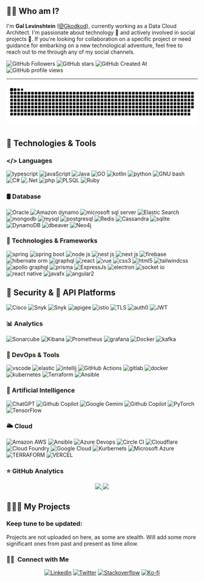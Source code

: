 <!--
## Hi there 👋

**Gkodkod/Gkodkod** is a ✨ _special_ ✨ repository because its `README.md` (this file) appears on your GitHub profile.

Here are some ideas to get you started:

- 🔭 I’m currently working on ...
- 🌱 I’m currently learning ...
- 👯 I’m looking to collaborate on ...
- 🤔 I’m looking for help with ...
- 💬 Ask me about ...
- 📫 How to reach me: ...
- 😄 Pronouns: ...
- ⚡ Fun fact: ...
-->

## 👩‍💻 Who am I?

I'm **Gal Levinshtein** ([@Gkodkod](https://gkodkod.github.io/gkodkodblog/blog.html)), currently working as a Data Cloud Architect. I'm passionate about technology 🚀 and actively involved in social projects 🤝. If you're looking for collaboration on a specific project or need guidance for embarking on a new technological adventure, feel free to reach out to me through any of my social channels. 

![GitHub Followers](https://img.shields.io/github/followers/r0mymendez?style=social)
![GitHub stars](https://img.shields.io/github/stars/r0mymendez?style=social) ![GitHub Created At](https://img.shields.io/github/created-at/Gkodkod/jquery) ![GitHub profile views](https://komarev.com/ghpvc/?username=Gkodkod&color=brightgreen)

---

[![github contribution grid snake animation](/output/github-contribution-grid-snake-dark.svg)](/output/github-contribution-grid-snake-dark.svg)

🚀 Technologies & Tools
-----------------------

[](#-technologies--tools)

### </> Languages

[](#languages)

![typescript](https://img.shields.io/badge/TypeScript-007ACC?style=for-the-badge&logo=typescript&logoColor=white) ![javaScript](https://img.shields.io/badge/JavaScript-323330?style=for-the-badge&logo=javascript&logoColor=F7DF1E) ![Java](https://img.shields.io/badge/Java-orange?style=for-the-badge&logo=coffeescript) ![GO](https://img.shields.io/badge/GO-black?style=for-the-badge&logo=GO) ![kotlin](https://img.shields.io/badge/Kotlin-B125EA?style=for-the-badge&logo=kotlin&logoColor=white) ![python](https://img.shields.io/badge/Python-FFD43B?style=for-the-badge&logo=python&logoColor=blue) ![GNU bash](https://img.shields.io/badge/GNU%20Bash-4EAA25?style=for-the-badge&logo=GNU%20Bash&logoColor=white) ![C#](https://img.shields.io/badge/C%23-239120?style=for-the-badge&logo=sharp&logoColor=white) ![.Net](https://img.shields.io/badge/.NET-512BD4?style=for-the-badge&logo=dotnet&logoColor=white) ![php](https://img.shields.io/badge/PHP-777BB4?style=for-the-badge&logo=php&logoColor=white) ![PLSQL](https://img.shields.io/badge/PLSQL-FFD43B?style=for-the-badge&logo=oracle&logoColor=white) ![Ruby](https://img.shields.io/badge/Ruby-CC342D?style=for-the-badge&logo=ruby&logoColor=white) 

### 🛢️ Database

[](#database)
![Oracle](https://img.shields.io/badge/Oracle-F80000?style=for-the-badge&logo=Oracle&logoColor=white) ![Amazon dynamo](https://img.shields.io/badge/Amazon%20DynamoDB-4053D6?style=for-the-badge&logo=Amazon%20DynamoDB&logoColor=white) ![microsoft sql server](https://img.shields.io/badge/Microsoft%20SQL%20Server-CC2927?style=for-the-badge&logo=microsoft%20sql%20server&logoColor=white) ![Elastic Search](https://img.shields.io/badge/Elastic_Search-005571?style=for-the-badge&logo=elasticsearch&logoColor=white) ![mongodb](https://img.shields.io/badge/MongoDB-4EA94B?style=for-the-badge&logo=mongodb&logoColor=white) ![mysql](https://img.shields.io/badge/MySQL-005C84?style=for-the-badge&logo=mysql&logoColor=white) ![postgresql](https://img.shields.io/badge/PostgreSQL-316192?style=for-the-badge&logo=postgresql&logoColor=white) ![Redis](https://img.shields.io/badge/redis-%23DD0031.svg?&style=for-the-badge&logo=redis&logoColor=white) ![Cassandra](https://img.shields.io/badge/Cassandra-1287B1?style=for-the-badge&logo=apache%20cassandra&logoColor=white) ![sqlite](https://img.shields.io/badge/SQLite-003B57?style=for-the-badge&logo=sqlite&logoColor=white) ![DynamoDB](https://img.shields.io/badge/AWS%20DynamoDB-000000?style=for-the-badge&logo=amazon-dynamodb&logoColor=white) ![dbeaver](https://img.shields.io/badge/dbeaver-382923?style=for-the-badge&logo=dbeaver&logoColor=white) ![Neo4j](https://img.shields.io/badge/Neo4j-018bff?style=for-the-badge&logo=neo4j&logoColor=white) 





### 🧩 Technologies & Frameworks

[](#technologies--frameworks)
![spring](https://img.shields.io/badge/Spring-6DB33F?style=for-the-badge&logo=spring&logoColor=white) ![spring boot](https://img.shields.io/badge/Spring_Boot-6DB33F?style=for-the-badge&logo=spring-boot&logoColor=white) ![node js](https://img.shields.io/badge/node.js-6DA55F?style=for-the-badge&logo=node.js&logoColor=white) ![nest js](https://img.shields.io/badge/nestjs-%23E0234E.svg?&style=for-the-badge&logo=nestjs&logoColor=white) ![next js](https://img.shields.io/badge/Next-black?style=for-the-badge&logo=next.js&logoColor=white) ![firebase](https://img.shields.io/badge/firebase-ffca28?style=for-the-badge&logo=firebase&logoColor=black) ![hibernate orm](https://img.shields.io/badge/Hibernate-596660?style=for-the-badge&logo=hibernate&logoColor=white) ![graphql](https://img.shields.io/badge/-GraphQL-E10098?style=for-the-badge&logo=graphql&logoColor=white) ![react](https://img.shields.io/badge/React-20232A?style=for-the-badge&logo=react&logoColor=61DAFB) ![vue](https://img.shields.io/badge/Vue.js-4FC08D?style=for-the-badge&logo=vuedotjs&logoColor=white) ![css3](https://img.shields.io/badge/CSS3-1572B6?style=for-the-badge&logo=css3&logoColor=white) ![html5](https://img.shields.io/badge/HTML5-E34F26?style=for-the-badge&logo=html5&logoColor=white) ![tailwindcss](https://img.shields.io/badge/Tailwind_CSS-38B2AC?style=for-the-badge&logo=tailwind-css&logoColor=white) ![apollo graphql](https://img.shields.io/badge/-Apollo%20GraphQL-311C87?style=for-the-badge&logo=apollo-graphql&logoColor=white) ![prisma](https://img.shields.io/badge/Prisma-2D3748?style=for-the-badge&logo=prisma&logoColor=white) ![ExpressJs](https://img.shields.io/badge/Express%20js-000000?style=for-the-badge&logo=express&logoColor=white) ![electron](https://img.shields.io/badge/Electron-18305A?style=for-the-badge&logo=electron&logoColor=white) ![socket io](https://img.shields.io/badge/Socket.io-010101?style=for-the-badge&logo=socket.io&logoColor=white) ![react native](https://img.shields.io/badge/React_Native-20232A?style=for-the-badge&logo=react&logoColor=61DAFB) ![javafx](https://img.shields.io/badge/javafx-000000?style=for-the-badge&logo=java&logoColor=white) ![angular2](https://img.shields.io/badge/angular2-%23DD0031.svg?&style=for-the-badge&logo=angular&logoColor=white)


## 🔐 Security & 🔗 API Platforms
![Cisco](https://img.shields.io/badge/CISCO-1BA0D7?style=for-the-badge&logo=cisco&logoColor=white) ![Snyk](https://img.shields.io/badge/Snyk-4C4A73?style=for-the-badge&logo=snyk&logoColor=white) ![Snyk](https://img.shields.io/badge/Spring_Security-6DB33F?style=for-the-badge&logo=Spring-Security&logoColor=white) ![apigee](https://img.shields.io/badge/Apigee-4C4A73?style=for-the-badge&logo=apigee&logoColor=white) ![istio](https://img.shields.io/badge/Istio-466BB0?style=for-the-badge&logo=Istio&logoColor=white) ![TLS](https://img.shields.io/badge/TLS-007ACC?style=for-the-badge&logo=TLS&logoColor=white) ![auth0](https://img.shields.io/badge/Auth0-FFCD00?style=for-the-badge&logo=auth0&logoColor=white) ![JWT](https://img.shields.io/badge/JWT-000000?style=for-the-badge&logo=JSON%20web%20tokens&logoColor=white) 


### 📊 Analytics

[](#analytics)

![Sonarcube](https://img.shields.io/badge/Sonarqube-5190cf?tyle=for-the-badge&logo=sonarqube&logoColor=white) ![Kibana](https://img.shields.io/badge/Kibana-005571?style=for-the-badge&logo=Kibana&logoColor=white) ![Prometheus](https://img.shields.io/badge/Prometheus-E6522D?style=for-the-badge&logo=Prometheus&logoColor=white) ![grafana](https://img.shields.io/badge/Grafana-F46800?style=for-the-badge&logo=grafana&logoColor=white) ![Docker](https://img.shields.io/badge/Docker-2496ED?style=for-the-badge&logo=docker&logoColor=white) ![kafka](https://img.shields.io/badge/Kafka-000000?style=for-the-badge&logo=kafka&logoColor=white)



### 🐳 DevOps & Tools

[](#devops--tools)


![vscode](https://img.shields.io/badge/VSCode-0078D4?style=for-the-badge&logo=visual%20studio%20code&logoColor=white) ![elastic](https://img.shields.io/badge/Elastic_Search-005571?style=for-the-badge&logo=elasticsearch&logoColor=white) ![intellij](https://img.shields.io/badge/IntelliJ%20IDEA-000000?style=for-the-badge&logo=IntelliJ%20IDEA&logoColor=white) ![GitHub Actions](https://img.shields.io/badge/GitHub_Actions-2088FF?style=for-the-badge&logo=github-actions&logoColor=white)  ![gitlab](https://img.shields.io/badge/GitLab-FC6D26?style=for-the-badge&logo=gitlab&logoColor=white) ![docker](https://img.shields.io/badge/Docker-2496ED?style=for-the-badge&logo=docker&logoColor=white) ![kubernetes](https://img.shields.io/badge/kubernetes-326CE5?style=for-the-badge&logo=kubernetes&logoColor=white) ![Terraform](https://img.shields.io/badge/Terraform-7B42BC?style=for-the-badge&logo=terraform&logoColor=white) ![Ansible](https://img.shields.io/badge/Ansible-000000?style=for-the-badge&logo=ansible&logoColor=white)

### 🤖 Artificial Intelligence

[](#artificial-intelligence)

![ChatGPT](https://img.shields.io/badge/ChatGPT-74aa9c?style=for-the-badge&logo=openai&logoColor=white) ![Github Copilot](https://img.shields.io/badge/github%20copilot-000000?style=for-the-badge&logo=githubcopilot&logoColor=white) ![Google Gemini](https://img.shields.io/badge/Google%20Gemini-8E75B2?style=for-the-badge&logo=googlegemini&logoColor=white) ![Github Copilot](https://img.shields.io/badge/ChatGPT-74aa9c?style=for-the-badge&logo=openai&logoColor=white) ![PyTorch](https://img.shields.io/badge/PyTorch-EE4C2C?style=for-the-badge&logo=pytorch&logoColor=white) ![TensorFlow](https://img.shields.io/badge/TensorFlow-FF6F00?style=for-the-badge&logo=tensorflow&logoColor=white)

### 🌥️ Cloud

[](#cloud)

![Amazon AWS](https://img.shields.io/badge/Amazon_AWS-FF9900?style=for-the-badge&logo=amazonaws&logoColor=white) ![Ansible](https://img.shields.io/badge/Ansible-000000?style=for-the-badge&logo=ansible&logoColor=white) ![Azure Devops](https://img.shields.io/badge/Azure_DevOps-0078D7?style=for-the-badge&logo=azure-devops&logoColor=white) ![Circle CI](https://img.shields.io/badge/circleci-343434?style=for-the-badge&logo=circleci&logoColor=white) ![Cloudflare](https://img.shields.io/badge/Cloudflare-F38020?style=for-the-badge&logo=Cloudflare&logoColor=white) ![Cloud Foundry](https://img.shields.io/badge/Cloud%20Foundry-0C9ED5?style=for-the-badge&logo=Cloud%20Foundry&logoColor=white) ![Google Cloud](https://img.shields.io/badge/Google_Cloud-4285F4?style=for-the-badge&logo=google-cloud&logoColor=white) ![Kurbernets](https://img.shields.io/badge/Kubernetes-3069DE?style=for-the-badge&logo=kubernetes&logoColor=white) ![Microsoft Azure](https://img.shields.io/badge/microsoft%20azure-0089D6?style=for-the-badge&logo=microsoft-azure&logoColor=white) ![TERRAFORM](https://img.shields.io/badge/Terraform-7B42BC?style=for-the-badge&logo=terraform&logoColor=white) ![VERCEL](https://img.shields.io/badge/Vercel-000000?style=for-the-badge&logo=vercel&logoColor=white)

### ⭐ GitHub Analytics
<p align="center">
<a href="https://github.com/Gkodkod">
  <img height="180em" src="https://github-readme-stats-eight-theta.vercel.app/api?username=ShubhamSarda&show_icons=true&theme=buefy&include_all_commits=true&count_private=true"/>
  <img height="180em" src="https://github-readme-stats-eight-theta.vercel.app/api/top-langs/?username=Gkodkod&layout=compact&langs_count=8&theme=buefy"/>
</a>
</p>

👨🏻‍💻 My Projects
-------------
[](#-my-projects)

### Keep tune to be updated:

[](#to-be-updated)

Projects are not uploaded on here, as some are stealth.  Will add some more significant ones from past and present as time allow.

### 🤝🏻 &nbsp;Connect with Me 

<p align="center">
<a href="https://www.linkedin.com/in/gallevin/"><img alt="LinkedIn" src="https://img.shields.io/badge/LinkedIn-0077B5?style=for-the-badge&logo=linkedin&logoColor=white"></a>
<a href="https://twitter.com/gkodkod"><img alt="Twitter" src="https://img.shields.io/badge/Twitter-1DA1F2?style=for-the-badge&logo=twitter&logoColor=white"></a> <a href="https://stackoverflow.com/users/4301478/kodkod-gates?tab=profile/"><img alt="Stackoverflow" src="https://img.shields.io/badge/Stack_Overflow-FE7A16?style=for-the-badge&logo=stack-overflow&logoColor=white"></a> <a href="https://ko-fi.com/gallevin"><img alt="Ko-fi" title="By me a coffee" src="https://img.shields.io/badge/-Buy%20me%20a%20coffee-FF5E5B?style=for-the-badge&logo=ko-fi&logoColor=white"/></a>
</p>


<!--
<a href="https://t.me/skyporker_channel"><img align="right" alt="Telegram channel" src="https://img.shields.io/badge/dynamic/json?logo=telegram&label=%40skyporker_channel&labelColor=282c34&suffix=+members&color=2CA5E0&query=%24.data.totalSubs&url=https%3A%2F%2Fapi.spencerwoo.com%2Fsubstats%2F%3Fsource%3Dtelegram%26queryKey%3Dskyporker_channel&longCache=true"/></a>

<a href="https://www.unwiredlearning.com/"><img alt="Website" src="https://img.shields.io/badge/website-unwiredlearning.com-green"></a>
<a href="https://www.instagram.com/shubham.ul/"><img alt="Instagram" src="https://img.shields.io/badge/instagram-shubham.ul-red"></a>
</p>
-->
